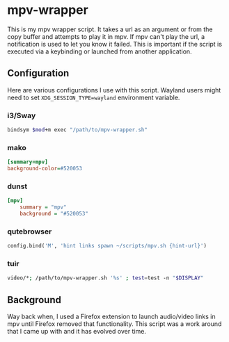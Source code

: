 # mpv-wrapper

This is my mpv wrapper script.  It takes a url as an argument or from the copy buffer and attempts to play it in mpv.  If mpv can't play the url, a notification is used to let you know it failed.  This is important if the script is executed via a keybinding or launched from another application.  

## Configuration

Here are various configurations I use with this script.  Wayland users might need to set `XDG_SESSION_TYPE=wayland` environment variable.

### i3/Sway
```sh
bindsym $mod+m exec "/path/to/mpv-wrapper.sh"
```

### mako
```ini
[summary=mpv]
background-color=#520053
```

### dunst
```ini
[mpv]
    summary = "mpv"
    background = "#520053"
```

### qutebrowser
```python
config.bind('M', 'hint links spawn ~/scripts/mpv.sh {hint-url}')
```

### tuir
```sh
video/*; /path/to/mpv-wrapper.sh '%s' ; test=test -n "$DISPLAY"
```

## Background
Way back when, I used a Firefox extension to launch audio/video links in mpv until Firefox removed that functionality.  This script was a work around that I came up with and it has evolved over time.
